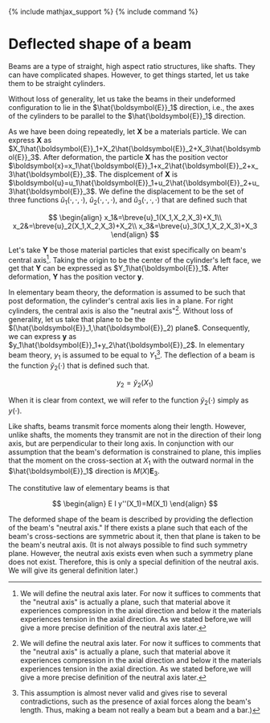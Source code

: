 {% include mathjax_support %}
{% include command %}

# Deflected shape of a beam




Beams are a type of straight, high aspect ratio structures, like shafts. They can have complicated shapes. However, to get things started, let us take them to be straight cylinders. 

Without loss of generality, let us take the beams in their undeformed configuration to lie in the $\hat{\boldsymbol{E}}_1$ direction, i.e., the axes of the cylinders to be parallel to the $\hat{\boldsymbol{E}}_1$ direction. 


As we have been doing repeatedly, let $\boldsymbol{X}$ be a materials particle. We can express  $\boldsymbol{X}$ as $X_1\hat{\boldsymbol{E}}_1+X_2\hat{\boldsymbol{E}}_2+X_3\hat{\boldsymbol{E}}_3$. After deformation, the particle $\boldsymbol{X}$ has the position vector $\boldsymbol{x}=x_1\hat{\boldsymbol{E}}_1+x_2\hat{\boldsymbol{E}}_2+x_3\hat{\boldsymbol{E}}_3$. The displcement of $\boldsymbol{X}$ is $\boldsymbol{u}=u_1\hat{\boldsymbol{E}}_1+u_2\hat{\boldsymbol{E}}_2+u_3\hat{\boldsymbol{E}}_3$. We define the displacement to be the set of three functions $\breve{u}_1(\cdot,\cdot,\cdot)$, $\breve{u}_2(\cdot,\cdot,\cdot)$, and $\breve{u}_3(\cdot,\cdot,\cdot)$  that are defined such that 

$$
\begin{align}
x_1&=\breve{u}_1(X_1,X_2,X_3)+X_1\\
x_2&=\breve{u}_2(X_1,X_2,X_3)+X_2\\
x_3&=\breve{u}_3(X_1,X_2,X_3)+X_3
\end{align}
$$


Let's take  $\boldsymbol{Y}$ be those material particles that exist specifically on beam's central axis[^2]. Taking the  origin to be the center of the cylinder's left face, we get that $\boldsymbol{Y}$ can be expressed as $Y_1\hat{\boldsymbol{E}}_1$. After deformation, $\boldsymbol{Y}$ has the position vector $\boldsymbol{y}$.
<!-- 
The position vector of $\boldsymbol{Y}$ after deformation be $\boldsymbol{y}$. -->

In elementary beam theory, the deformation is assumed to be such that post deformation, the cylinder's central axis lies in a plane. For right cylinders, the central axis is also the "neutral axis"[^2].  Without loss of generality, let us  take that plane to be the $(\hat{\boldsymbol{E}}_1,\hat{\boldsymbol{E}}_2) plane$. Consequently, we can express $\boldsymbol{y}$ as $y_1\hat{\boldsymbol{E}}_1+y_2\hat{\boldsymbol{E}}_2$. In  elementary   beam theory, $y_1$ is assumed to be equal to $Y_1$[^1]. The deflection of a beam is the function $\breve{y}_2(\cdot)$ that is defined such that.  

$$
y_2=\breve{y}_2(X_1)
$$

When it is clear from context, we will refer to the function $\breve{y}_2(\cdot)$ simply as $y(\cdot)$.

[^1]: This assumption is almost never valid and gives rise to several contradictions, such as the presence of axial forces along the beam's length. Thus, making a beam not really a beam but a beam and a bar.)

[^2]: We will define the neutral axis later. For now it suffices to comments that the "neutral axis" is actually a plane, such that material above it experiences compression in the axial direction and below it the materials experiences tension in the axial direction. As we stated before,we will give a more precise definition of the neutral axis later.

Like shafts, beams  transmit force moments along their length. However, unlike shafts, the moments they transmit are not in the direction of their long axis, but are perpendicular to their long axis. In conjunction with our assumption that the beam's deformation is constrained to plane, this implies that the moment on the cross-section at $X_1$ with the outward normal in the $\hat{\boldsymbol{E}}_1$ direction is $M(X)\boldsymbol{E}_3$. 

The constitutive law of elementary beams is that

$$
\begin{align}
E I y''(X_1)=M(X_1)
\end{align}
$$  


The deformed shape  of the beam is described by providing the deflection of the beam's "neutral axis."  If there exists a plane  such that each of the beam's cross-sections are symmetric about it, then that plane is taken to be the beam's neutral axis. (It is not always possible to find such symmetry plane. However, the neutral axis exists even when such a symmetry plane does not exist. Therefore, this is only a special definition of the neutral axis. We will give its general definition later.)  

<!-- And the neutral axis to be the  plane.  -->


<!-- 
Let $\boldsymbol{X}$ be the position vector of a material particle on "neutral axis" of the beam.  The neutral axis is an axis running along the length of the beam. -->